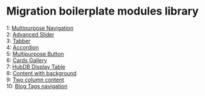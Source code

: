 # Migration boilerplate modules library

1: [Multipurpose Navigation](https://23276397.hs-sites.com/sample-multipurpose-navigation)<br>
2: [Advanced Slider](https://23276397.hs-sites.com/sample-advanced-slider-page)<br>
3: [Tabber](https://23276397.hs-sites.com/sample-tabber-page)<br>
4: [Accordion](https://23276397.hs-sites.com/sample-accordion-page)<br>
5: [Multipurpose Button](https://23276397.hs-sites.com/sample-multipurpose-button-page)<br>
6: [Cards Gallery](https://23276397.hs-sites.com/sample-cards-gallery-page)<br>
7: [HubDB Display Table](https://23276397.hs-sites.com/sample-hubdb-display-table)<br>
8: [Content with background](https://23276397.hs-sites.com/sample-content-with-background-page)<br>
9: [Two column content](https://23276397.hs-sites.com/sample-two-column-content-page)<br>
10: [Blog Tags navigation](https://23276397.hs-sites.com/sample-blog-tags-navigation-page)

